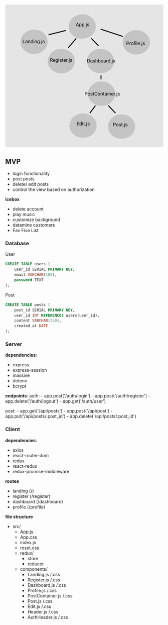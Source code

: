 <img src="./tree.png">

## MVP
<ul>
    <li>login functionality</li>
    <li>post posts</li>
    <li>delete/ edit posts</li>
    <li>control the view based on authorization</li>
</ul>

**icebox**
<ul>
    <li>delete account</li>
    <li>play music</li>
    <li>customize background</li>
    <li>datamine customers</li>
    <li>Fav Five List</li>
</ul>

### Database
User
```SQL
CREATE TABLE users (
    user_id SERIAL PRIMARY KEY,
    email VARCHAR(100),
    password TEXT
);
```

Post
```SQL
CREATE TABLE posts (
    post_id SERIAL PRIMARY KEY,
    user_id INT REFERENCES users(user_id),
    content VARCHAR(250),
    created_at DATE
);
```

### Server
**dependencies**:
<ul>
    <li>express</li>
    <li>express-session</li>
    <li>massive</li>
    <li>dotenv</li>
    <li>bcrypt</li>
</ul>

**endpoints**:
auth: 
    - app.post('/auth/login')
    - app.post('/auth/register')
    - app.delete('/auth/logout')
    - app.get('/auth/user')

post:
    - app.get('/api/posts')
    - app.post('/api/post')
    - app.put('/api/posts/:post_id')
    - app.delete('/api/posts/:post_id')

### Client
**dependencies**:
<ul>
    <li>axios</li>
    <li>react-router-dom</li>
    <li>redux</li>
    <li>react-redux</li>
    <li>redux-promise-middleware</li>
</ul>

**routes**
- landing (/)
- register (/register)
- dashboard (/dashboard)
- profile (/profile)

**file structure**
- src/
    - App.js
    - App.css
    - index.js
    - reset.css
    - redux/
        - store
        - reducer
    - components/
        - Landing.js /.css
        - Register.js /.css
        - Dashboard.js /.css
        - Profile.js /.css
        - PostContainer.js /.css
        - Post.js /.css
        - Edit.js /.css
        - Header.js /.css
        - AuthHeader.js /.css